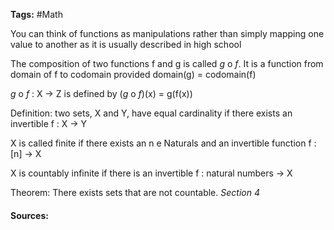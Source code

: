 **Tags:** #Math

You can think of functions as manipulations rather than simply mapping one value to another as it is usually described in high school

The composition of two functions f and g is called *g* o *f*. It is a function from domain of f to codomain provided domain(g) = codomain(f)

*g* o *f* : X -> Z is defined by (*g* o *f*)(x) = g(f(x))

Definition: two sets, X and Y, have equal cardinality if there exists an invertible f : X -> Y

X is called finite if there exists an n e Naturals and an invertible function f : \[n] -> X

X is countably infinite if there is an invertible f : natural numbers -> X

Theorem: There exists sets that are not countable. *Section 4*
#### Sources: